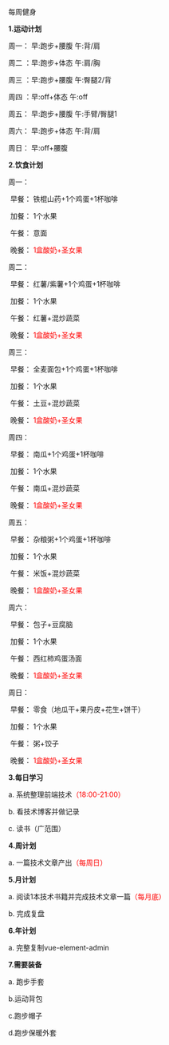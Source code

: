 每周健身



**1.运动计划**

周一： 早:跑步+腰腹			 午:背/肩

周二 ：早:跑步+体态			 午:肩/胸

周三 ：早:跑步+腰腹             午:臀腿2/背

周四 ：早:off+体态	  	      午:off

周五： 早:跑步+腰腹	    	 午:手臂/臀腿1

周六： 早:跑步+体态			 午:背/肩					  

周日： 早:off+腰腹		 					



**2.饮食计划**

周一：

​		早餐：	铁棍山药+1个鸡蛋+1杯咖啡

​		加餐：	1个水果

​		午餐：	意面

​		晚餐：	<font color='red'>1盒酸奶+圣女果</font>

周二：

​		早餐：	红薯/紫薯+1个鸡蛋+1杯咖啡

​		加餐：	1个水果

​		午餐：	红薯+混炒蔬菜

​		晚餐：	<font color='red'>1盒酸奶+圣女果</font>

周三：

​		早餐：	全麦面包+1个鸡蛋+1杯咖啡

​		加餐：	1个水果

​		午餐：	土豆+混炒蔬菜

​		晚餐：	<font color='red'>1盒酸奶+圣女果</font>

周四：

​		早餐：	南瓜+1个鸡蛋+1杯咖啡

​		加餐：	1个水果

​		午餐：	南瓜+混炒蔬菜

​		晚餐：	<font color='red'>1盒酸奶+圣女果</font>		

周五：

​		早餐：	杂粮粥+1个鸡蛋+1杯咖啡

​		加餐：	1个水果

​		午餐：	米饭+混炒蔬菜

​		晚餐：	<font color='red'>1盒酸奶+圣女果</font>	

周六：

​		早餐：	包子+豆腐脑

​		加餐：	1个水果	

​		午餐：	西红柿鸡蛋汤面

​		晚餐：	<font color='red'>1盒酸奶+圣女果</font>	

周日：

​		早餐：	零食（地瓜干+果丹皮+花生+饼干）

​		加餐：	1个水果	

​		午餐：	粥+饺子

​		晚餐：	<font color='red'>1盒酸奶+圣女果</font>

**3.每日学习**

a. 系统整理前端技术<font color='red'>（18:00-21:00）</font>

b. 看技术博客并做记录

c. 读书（广范围）



**4.周计划**

a. 一篇技术文章产出<font color='red'>（每周日）</font>



**5.月计划**

a. 阅读1本技术书籍并完成技术文章一篇<font color='red'>（每月底）</font>

b. 完成复盘



**6.年计划**

a. 完整复制vue-element-admin



**7.需要装备**

a. 跑步手套

b.运动背包

c.跑步帽子

d.跑步保暖外套





